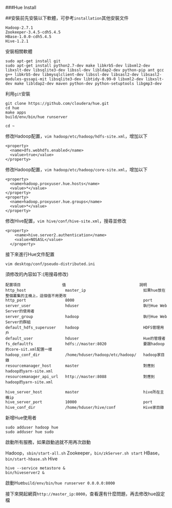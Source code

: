 ###Hue Install

##安裝前先安裝以下軟體，可參考`installation`其他安裝文件
```
Hadoop-2.7.1
Zookeeper-3.4.5-cdh5.4.5
HBase-1.0.0-cdh5.4.5
Hive-1.2.1
```



安裝相關軟體

```
sudo apt-get install git
sudo apt-get install python2.7-dev make libkrb5-dev libxml2-dev libxslt-dev libsqlite3-dev libssl-dev libldap2-dev python-pip ant gcc g++ libkrb5-dev libmysqlclient-dev libssl-dev libsasl2-dev libsasl2-modules-gssapi-mit libsqlite3-dev libtidy-0.99-0 libxml2-dev libxslt-dev make libldap2-dev maven python-dev python-setuptools libgmp3-dev 
```


利用`git`安裝
```
git clone https://github.com/cloudera/hue.git
cd hue
make apps
build/env/bin/hue runserver
```

`cd ~`

修改Hadoop配置，`vim hadoop/etc/hadoop/hdfs-site.xml`，增加以下
```
<property>
  <name>dfs.webhdfs.enabled</name>
  <value>true</value>
</property>
```

修改Hadoop配置，`vim hadoop/etc/hadoop/core-site.xml`，增加以下
```
<property>
  <name>hadoop.proxyuser.hue.hosts</name>
  <value>*</value>
</property>
<property>
  <name>hadoop.proxyuser.hue.groups</name>
  <value>*</value>
</property>
```

修改Hive配置，`vim hive/conf/hive-site.xml`，搜尋並修改
```
<property>
    <name>hive.server2.authentication</name>
    <value>NOSASL</value>
  </property>
```


接下來進行Hue文件配置
```
vim desktop/conf/pseudo-distributed.ini
```

須修改的內容如下:(用搜尋修改)
```
配置項目                  值                                說明
http_host                 master_ip                         如果hue放在整個叢集的主機上，這個值不用更改
http_port                 8000                              port
server_user               hduser                            執行Hue Web Server的使用者
server_group              hadoop                            執行Hue Web Server的群組
default_hdfs_superuser    hadoop                            HDFS管理用戶
default_user              hduser                            Hue的管理者
fs_defaultfs              hdfs://master:8020                要跟hadoop的core-sit.xml配置一樣
hadoop_conf_dir           /home/hduser/hadoop/etc/hadoop/   hadoop家目錄
resourcemanager_host      master                            對應到hadoop的yarn-site.xml
resourcemanager_api_url   http://master:8088                對應到hadoop的yarn-site.xml

hive_server_host          master                            hive所在主機ip
hive_server_port          10000                             port
hive_conf_dir             /home/hduser/hive/conf            Hive家目錄
```

新增Hue使用者
```
sudo adduser hadoop hue
sudo adduser hue sudo
```

啟動所有服務，如果啟動過就不用再次啟動

Hadoop，`sbin/start-all.sh`
Zookeeper，`bin/zkServer.sh start`
HBase，`bin/start-hbase.sh`
Hive
```
hive --service metastore &
bin/hiveserver2 &
```

啟動Hue`build/env/bin/hue runserver 0.0.0.0:8000`

接下來開起網頁`http://master_ip:8000`，查看還有什麼問題，再去修改hue設定檔
